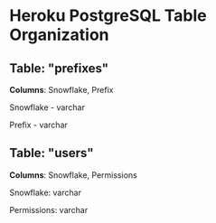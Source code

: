 # Heroku PostgreSQL Table Organization

## Table: "prefixes"

**Columns**: Snowflake, Prefix

Snowflake - varchar

Prefix - varchar

## Table: "users"

**Columns**: Snowflake, Permissions

Snowflake: varchar

Permissions: varchar
